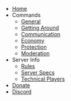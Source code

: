 - [Home](/)
- Commands 
    - [General](Commands/General.md)
    - [Getting Around](Commands/GettingAround.md)
    - [Communication](Commands/Communication.md)
    - [Economy](Commands/Economy.md)
    - [Protection](Commands/Protection.md)
    - [Moderation](Commands/Moderation.md)
- Server Info
    - [Rules](ServerInfo/Rules.md)
    - [Server Specs](ServerInfo/ServerSpecs.md)
    - [Technical Players](ServerInfo/TechnicalPlayers.md)
- [Donate](http://donate.handcraftmc.org)
- [Discord](https://discord.gg/QVNEExU)

